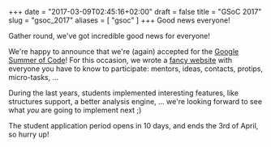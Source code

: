 +++
date = "2017-03-09T02:45:16+02:00"
draft = false
title = "GSoC 2017"
slug = "gsoc_2017"
aliases = [
	"gsoc"
]
+++
Good news everyone!

Gather round, we've got incredible good news for everyone!

We're happy to announce that we're (again) accepted for the [Google Summer of
Code]( https://developers.google.com/open-source/gsoc/ )! For this occasion, we
wrote a [fancy website](http://rada.re/gsoc/2017/) with everyone you have to
know to participate: mentors, ideas, contacts, protips, micro-tasks, …

During the last years, students implemented interesting features, like
structures support, a better analysis engine, … we're looking forward to see
what _you_ are going to implement next ;)

The student application period opens in 10 days, and ends the 3rd of April,
so hurry up!
